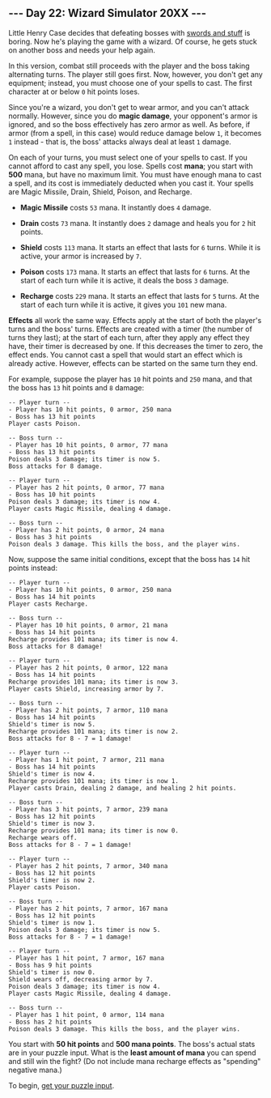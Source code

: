 ## --- Day 22: Wizard Simulator 20XX ---

Little Henry Case decides that defeating bosses with
[swords and stuff](https://adventofcode.com/2015/day/21) is boring. Now he's
playing the game with a wizard. Of course, he gets stuck on another boss and
needs your help again.

In this version, combat still proceeds with the player and the boss taking
alternating turns. The player still goes first. Now, however, you don't get any
equipment; instead, you must choose one of your spells to cast. The first
character at or below `0` hit points loses.

Since you're a wizard, you don't get to wear armor, and you can't attack
normally. However, since you do **magic damage**, your opponent's armor is
ignored, and so the boss effectively has zero armor as well. As before, if
armor (from a spell, in this case) would reduce damage below `1`, it becomes
`1` instead - that is, the boss' attacks always deal at least `1` damage.

On each of your turns, you must select one of your spells to cast. If you
cannot afford to cast any spell, you lose. Spells cost **mana**; you start with
**500** mana, but have no maximum limit. You must have enough mana to cast a
spell, and its cost is immediately deducted when you cast it. Your spells are
Magic Missile, Drain, Shield, Poison, and Recharge.

* **Magic Missile** costs `53` mana. It instantly does `4` damage.

* **Drain** costs `73` mana. It instantly does `2` damage and heals you for `2`
  hit points.

* **Shield** costs `113` mana. It starts an effect that lasts for `6` turns.
  While it is active, your armor is increased by `7`.

* **Poison** costs `173` mana. It starts an effect that lasts for `6` turns. At
  the start of each turn while it is active, it deals the boss `3` damage.

* **Recharge** costs `229` mana. It starts an effect that lasts for `5` turns.
  At the start of each turn while it is active, it gives you `101` new mana.

**Effects** all work the same way. Effects apply at the start of both the
player's turns and the boss' turns. Effects are created with a timer (the
number of turns they last); at the start of each turn, after they apply any
effect they have, their timer is decreased by one. If this decreases the timer
to zero, the effect ends. You cannot cast a spell that would start an effect
which is already active. However, effects can be started on the same turn they
end.

For example, suppose the player has `10` hit points and `250` mana, and that
the boss has `13` hit points and `8` damage:

```
-- Player turn --
- Player has 10 hit points, 0 armor, 250 mana
- Boss has 13 hit points
Player casts Poison.

-- Boss turn --
- Player has 10 hit points, 0 armor, 77 mana
- Boss has 13 hit points
Poison deals 3 damage; its timer is now 5.
Boss attacks for 8 damage.

-- Player turn --
- Player has 2 hit points, 0 armor, 77 mana
- Boss has 10 hit points
Poison deals 3 damage; its timer is now 4.
Player casts Magic Missile, dealing 4 damage.

-- Boss turn --
- Player has 2 hit points, 0 armor, 24 mana
- Boss has 3 hit points
Poison deals 3 damage. This kills the boss, and the player wins.
```

Now, suppose the same initial conditions, except that the boss has `14` hit
points instead:

```
-- Player turn --
- Player has 10 hit points, 0 armor, 250 mana
- Boss has 14 hit points
Player casts Recharge.

-- Boss turn --
- Player has 10 hit points, 0 armor, 21 mana
- Boss has 14 hit points
Recharge provides 101 mana; its timer is now 4.
Boss attacks for 8 damage!

-- Player turn --
- Player has 2 hit points, 0 armor, 122 mana
- Boss has 14 hit points
Recharge provides 101 mana; its timer is now 3.
Player casts Shield, increasing armor by 7.

-- Boss turn --
- Player has 2 hit points, 7 armor, 110 mana
- Boss has 14 hit points
Shield's timer is now 5.
Recharge provides 101 mana; its timer is now 2.
Boss attacks for 8 - 7 = 1 damage!

-- Player turn --
- Player has 1 hit point, 7 armor, 211 mana
- Boss has 14 hit points
Shield's timer is now 4.
Recharge provides 101 mana; its timer is now 1.
Player casts Drain, dealing 2 damage, and healing 2 hit points.

-- Boss turn --
- Player has 3 hit points, 7 armor, 239 mana
- Boss has 12 hit points
Shield's timer is now 3.
Recharge provides 101 mana; its timer is now 0.
Recharge wears off.
Boss attacks for 8 - 7 = 1 damage!

-- Player turn --
- Player has 2 hit points, 7 armor, 340 mana
- Boss has 12 hit points
Shield's timer is now 2.
Player casts Poison.

-- Boss turn --
- Player has 2 hit points, 7 armor, 167 mana
- Boss has 12 hit points
Shield's timer is now 1.
Poison deals 3 damage; its timer is now 5.
Boss attacks for 8 - 7 = 1 damage!

-- Player turn --
- Player has 1 hit point, 7 armor, 167 mana
- Boss has 9 hit points
Shield's timer is now 0.
Shield wears off, decreasing armor by 7.
Poison deals 3 damage; its timer is now 4.
Player casts Magic Missile, dealing 4 damage.

-- Boss turn --
- Player has 1 hit point, 0 armor, 114 mana
- Boss has 2 hit points
Poison deals 3 damage. This kills the boss, and the player wins.
```

You start with **50 hit points** and **500 mana points**. The boss's actual
stats are in your puzzle input. What is the **least amount of mana** you can
spend and still win the fight? (Do not include mana recharge effects as
"spending" negative mana.)

To begin, [get your puzzle input](input.txt).
